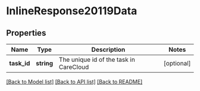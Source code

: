 # InlineResponse20119Data

## Properties
Name | Type | Description | Notes
------------ | ------------- | ------------- | -------------
**task_id** | **string** | The unique id of the task in CareCloud | [optional] 

[[Back to Model list]](../../README.md#documentation-for-models) [[Back to API list]](../../README.md#documentation-for-api-endpoints) [[Back to README]](../../README.md)

